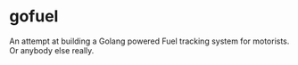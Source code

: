 # gofuel

An attempt at building a Golang powered Fuel tracking system for motorists. Or anybody else really.
